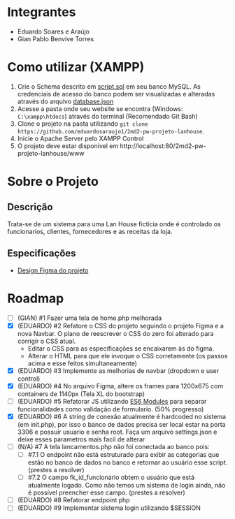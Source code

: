 # Integrantes

-   Eduardo Soares e Araújo
-   Gian Pablo Benvive Torres

# Como utilizar (XAMPP)

1.  Crie o Schema descrito em [script.sql](project-data/banco-de-dados/script.sql) em seu banco MySQL. As credenciais de acesso do banco podem ser visualizadas e alteradas através do arquivo [database.json](database.json)
2.  Acesse a pasta onde seu website se encontra (Windows: `C:\xampp\htdocs`) através do terminal (Recomendado Git Bash)
3.  Clone o projeto na pasta utilizando `git clone https://github.com/eduardosaraujo1/2md2-pw-projeto-lanhouse`.
4.  Inicie o Apache Server pelo XAMPP Control
5.  O projeto deve estar disponivel em http://localhost:80/2md2-pw-projeto-lanhouse/www

# Sobre o Projeto

## Descrição

Trata-se de um sistema para uma Lan House fictícia onde é controlado os funcionarios, clientes, fornecedores e as receitas da loja.

## Especificações

-   [Design Figma do projeto](https://www.figma.com/design/PGKnYiHtQ5wEX7GWklSsVg/Projeto-LanHouse?node-id=0-1&t=JGkDWUHh2upO3IXY-1)

# Roadmap

-   [ ] (GIAN) #1 Fazer uma tela de home.php melhorada
-   [x] (EDUARDO) #2 Refatore o CSS do projeto seguindo o projeto Figma e a nova Navbar. O plano de reescrever o CSS do zero foi alterado para corrigir o CSS atual.
    -   Editar o CSS para as especificações se encaixarem às do figma.
    -   Alterar o HTML para que ele invoque o CSS corretamente (os passos acima e esse feitos simultaneamente)
-   [x] (EDUARDO) #3 Implemente as melhorias de navbar (dropdown e user control)
-   [x] (EDUARDO) #4 No arquivo Figma, altere os frames para 1200x675 com containers de 1140px (Tela XL do bootstrap)
-   [ ] (EDUARDO) #5 Refatorar JS utilizando [ES6 Modules](https://developer.mozilla.org/en-US/docs/Web/JavaScript/Guide/Modules) para separar funcionalidades como validação de formulario. (50% progresso)
-   [x] (EDUARDO) #6 A string de conexão atualmente é hardcoded no sistema (em init.php), por isso o banco de dados precisa ser local estar na porta 3306 e possuir usuario e senha root. Faça um arquivo settings.json e deixe esses parametros mais facil de alterar
-   [ ] (N/A) #7 A tela lancamentos.php não foi conectada ao banco pois:
    -   [ ] #7.1 O endpoint não está estruturado para exibir as categorias que estão no banco de dados no banco e retornar ao usuário esse script. (prestes a resolver)
    -   [ ] #7.2 O campo fk_id_funcionário obtem o usuário que está atualmente logado. Como não temos um sistema de login ainda, não é possível preencher esse campo. (prestes a resolver)
-   [ ] (EDUARDO) #8 Refatorar endpoint php
-   [ ] (EDUARDO) #9 Implementar sistema login utilizando $SESSION
